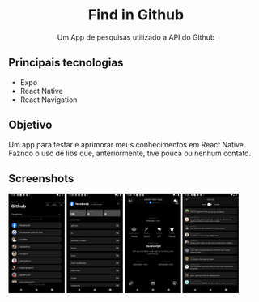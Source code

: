<h1 align="center">Find in Github</h1>

<p align="center">
  Um App de pesquisas utilizado a API do Github
</p>

## Principais tecnologias
* Expo
* React Native
* React Navigation

## Objetivo
Um app para testar e aprimorar meus conhecimentos em React Native. Fazndo o uso de libs que, anteriormente, tive pouca ou nenhum contato.

## Screenshots
<img align="center" width="22%" src="assets/screenshots/screenshot1.png">
<img align="center" width="22%" src="assets/screenshots/screenshot2.png">
<img align="center" width="22%" src="assets/screenshots/screenshot3.png">
<img align="center" width="22%" src="assets/screenshots/screenshot4.png">
